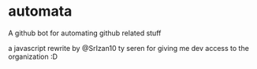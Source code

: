 # automata
A github bot for automating github related stuff

a javascript rewrite by @SrIzan10
ty seren for giving me dev access to the organization :D